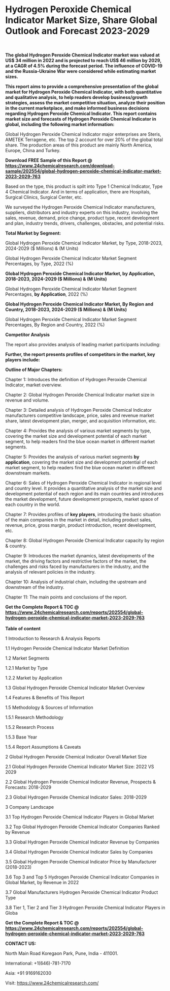<h1>Hydrogen Peroxide Chemical Indicator Market Size, Share Global Outlook and Forecast 2023-2029</h1><br/><p><strong>The global Hydrogen Peroxide Chemical Indicator market was valued at US$ 34 million in 2022 and is projected to reach US$ 46 million by 2029, at a <strong>CAGR</strong> of 4.5% during the forecast period. The influence of COVID-19 and the Russia-Ukraine War were considered while estimating market sizes.</strong></p><p><strong>This report aims to provide a comprehensive presentation of the global market for Hydrogen Peroxide Chemical Indicator, with both quantitative and qualitative analysis, to help readers develop business/growth strategies, assess the market competitive situation, analyze their position in the current marketplace, and make informed business decisions regarding Hydrogen Peroxide Chemical Indicator. This report contains market size and forecasts of Hydrogen Peroxide Chemical Indicator in global, including the following market information:</strong></p><p>Global Hydrogen Peroxide Chemical Indicator major enterprises are Steris, AMETEK Terragene, etc. The top 2 account for over 20% of the global total share. The production areas of this product are mainly North America, Europe, China and Turkey.</p><div><b>Download FREE Sample of this Report @ <a href="https://www.24chemicalresearch.com/download-sample/202554/global-hydrogen-peroxide-chemical-indicator-market-2023-2029-763">https://www.24chemicalresearch.com/download-sample/202554/global-hydrogen-peroxide-chemical-indicator-market-2023-2029-763</a></b></div><p>Based on the type, this product is spilt into Type 1 Chemical Indicator, Type 4 Chemical Indicator. And in terms of application, there are Hospitals, Surgical Clinics, Surgical Center, etc.</p><p>We surveyed the Hydrogen Peroxide Chemical Indicator manufacturers, suppliers, distributors and industry experts on this industry, involving the sales, revenue, demand, price change, product type, recent development and plan, industry trends, drivers, challenges, obstacles, and potential risks.</p><p><strong>Total Market by Segment:</strong></p><p>Global Hydrogen Peroxide Chemical Indicator Market, by Type, 2018-2023, 2024-2029 ($ Millions) & (M Units)</p><p>Global Hydrogen Peroxide Chemical Indicator Market Segment Percentages, by Type, 2022 (%)</p><p><strong>Global Hydrogen Peroxide Chemical Indicator Market, <strong>by Application</strong>, 2018-2023, 2024-2029 ($ Millions) & (M Units)</strong></p><p>Global Hydrogen Peroxide Chemical Indicator Market Segment Percentages, <strong>by Application</strong>, 2022 (%)</p><p><strong>Global Hydrogen Peroxide Chemical Indicator Market, By Region and Country, 2018-2023, 2024-2029 ($ Millions) & (M Units)</strong></p><p>Global Hydrogen Peroxide Chemical Indicator Market Segment Percentages, By Region and Country, 2022 (%)</p><p><strong>Competitor Analysis</strong></p><p>The report also provides analysis of leading market participants including:</p><p><strong>Further, the report presents profiles of competitors in the market, <strong>key players</strong> include:</strong></p><p><strong>Outline of Major Chapters:</strong></p><p>Chapter 1: Introduces the definition of Hydrogen Peroxide Chemical Indicator, market overview.</p><p>Chapter 2: Global Hydrogen Peroxide Chemical Indicator market size in revenue and volume.</p><p>Chapter 3: Detailed analysis of Hydrogen Peroxide Chemical Indicator manufacturers competitive landscape, price, sales and revenue market share, latest development plan, merger, and acquisition information, etc.</p><p>Chapter 4: Provides the analysis of various market segments by type, covering the market size and development potential of each market segment, to help readers find the blue ocean market in different market segments.</p><p>Chapter 5: Provides the analysis of various market segments <strong>by application</strong>, covering the market size and development potential of each market segment, to help readers find the blue ocean market in different downstream markets.</p><p>Chapter 6: Sales of Hydrogen Peroxide Chemical Indicator in regional level and country level. It provides a quantitative analysis of the market size and development potential of each region and its main countries and introduces the market development, future development prospects, market space of each country in the world.</p><p>Chapter 7: Provides profiles of <strong>key players</strong>, introducing the basic situation of the main companies in the market in detail, including product sales, revenue, price, gross margin, product introduction, recent development, etc.</p><p>Chapter 8: Global Hydrogen Peroxide Chemical Indicator capacity by region & country.</p><p>Chapter 9: Introduces the market dynamics, latest developments of the market, the driving factors and restrictive factors of the market, the challenges and risks faced by manufacturers in the industry, and the analysis of relevant policies in the industry.</p><p>Chapter 10: Analysis of industrial chain, including the upstream and downstream of the industry.</p><p>Chapter 11: The main points and conclusions of the report.</p><div><b>Get the Complete Report & TOC @ <a href="https://www.24chemicalresearch.com/reports/202554/global-hydrogen-peroxide-chemical-indicator-market-2023-2029-763">https://www.24chemicalresearch.com/reports/202554/global-hydrogen-peroxide-chemical-indicator-market-2023-2029-763</a></b></div><br><b>Table of content</b><p>1 Introduction to Research & Analysis Reports<br />
 
  1.1 Hydrogen Peroxide Chemical Indicator Market Definition<br />
 
  1.2 Market Segments<br />
 
  1.2.1 Market by Type<br />
 
  1.2.2 Market by Application<br />
 
  1.3 Global Hydrogen Peroxide Chemical Indicator Market Overview<br />
 
  1.4 Features & Benefits of This Report<br />
 
  1.5 Methodology & Sources of Information<br />
 
  1.5.1 Research Methodology<br />
 
  1.5.2 Research Process<br />
 
  1.5.3 Base Year<br />
 
  1.5.4 Report Assumptions & Caveats<br />
 
 2 Global Hydrogen Peroxide Chemical Indicator Overall Market Size<br />
 
  2.1 Global Hydrogen Peroxide Chemical Indicator Market Size: 2022 VS 2029<br />
 
  2.2 Global Hydrogen Peroxide Chemical Indicator Revenue, Prospects & Forecasts: 2018-2029<br />
 
  2.3 Global Hydrogen Peroxide Chemical Indicator Sales: 2018-2029<br />
 
 3 Company Landscape<br />
 
  3.1 Top Hydrogen Peroxide Chemical Indicator Players in Global Market<br />
 
  3.2 Top Global Hydrogen Peroxide Chemical Indicator Companies Ranked by Revenue<br />
 
  3.3 Global Hydrogen Peroxide Chemical Indicator Revenue by Companies<br />
 
  3.4 Global Hydrogen Peroxide Chemical Indicator Sales by Companies<br />
 
  3.5 Global Hydrogen Peroxide Chemical Indicator Price by Manufacturer (2018-2023)<br />
 
  3.6 Top 3 and Top 5 Hydrogen Peroxide Chemical Indicator Companies in Global Market, by Revenue in 2022<br />
 
  3.7 Global Manufacturers Hydrogen Peroxide Chemical Indicator Product Type<br />
 
  3.8 Tier 1, Tier 2 and Tier 3 Hydrogen Peroxide Chemical Indicator Players in Globa<br><div><b>Get the Complete Report & TOC @ <a href="https://www.24chemicalresearch.com/reports/202554/global-hydrogen-peroxide-chemical-indicator-market-2023-2029-763">https://www.24chemicalresearch.com/reports/202554/global-hydrogen-peroxide-chemical-indicator-market-2023-2029-763</a></b></div></p>
 
 <b>CONTACT US:</b><br>
 
 North Main Road Koregaon Park, Pune, India - 411001.<br/>
 
 International: +1(646)-781-7170<br/>
 
 Asia: +91 9169162030<br/>
 
 Visit: <a href="https://www.24chemicalresearch.com/">https://www.24chemicalresearch.com/</a>
 
 <br>